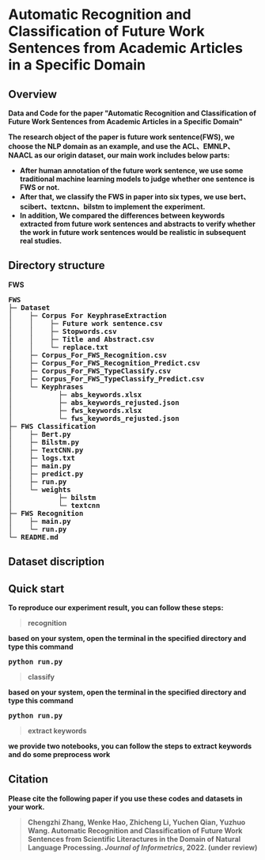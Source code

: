 # Automatic Recognition and Classification of Future Work Sentences from Academic Articles in a Specific Domain

## Overview
<b> Data and Code for the paper "Automatic Recognition and Classification of Future Work Sentences from Academic Articles in a Specific Domain"

The research object of the paper is future work sentence(FWS), we choose the NLP domain as an example, and use the ACL、EMNLP、NAACL as our origin dataset, our main work includes below parts:
* After human annotation of the future work sentence, we use some traditional machine learning models to judge whether one sentence is FWS or not.
* After that, we classify the FWS in paper into six types, we use bert、scibert、textcnn、bilstm to implement the experiment.
* In addition, We compared the differences between keywords extracted from future work sentences and abstracts to verify whether
the work in future work sentences would be realistic in subsequent real studies.

## Directory structure
FWS
<pre>
FWS
├─ Dataset
│    ├─ Corpus For KeyphraseExtraction
│    │    ├─ Future work sentence.csv
│    │    ├─ Stopwords.csv
│    │    ├─ Title and Abstract.csv
│    │    └─ replace.txt
│    ├─ Corpus_For_FWS_Recognition.csv
│    ├─ Corpus_For_FWS_Recognition_Predict.csv
│    ├─ Corpus_For_FWS_TypeClassify.csv
│    ├─ Corpus_For_FWS_TypeClassify_Predict.csv
│    └─ Keyphrases
│           ├─ abs_keywords.xlsx
│           ├─ abs_keywords_rejusted.json
│           ├─ fws_keywords.xlsx
│           └─ fws_keywords_rejusted.json
├─ FWS Classification
│    ├─ Bert.py
│    ├─ Bilstm.py
│    ├─ TextCNN.py
│    ├─ logs.txt
│    ├─ main.py
│    ├─ predict.py
│    ├─ run.py
│    └─ weights
│           ├─ bilstm
│           └─ textcnn
├─ FWS Recognition
│    ├─ main.py
│    └─ run.py
└─ README.md
</pre>

## Dataset discription

## Quick start
To reproduce our experiment result, you can follow these steps:

> recognition 

based on your system, open the terminal in the specified directory and type this command
<pre>python run.py </pre>

> classify

based on your system, open the terminal in the specified directory and type this command
<pre>python run.py</pre>

> extract keywords

we provide two notebooks, you can follow the steps to extract keywords and do some preprocess work

## Citation
Please cite the following paper if you use these codes and datasets in your work.

> Chengzhi Zhang, Wenke Hao, Zhicheng Li, Yuchen Qian, Yuzhuo Wang. Automatic Recognition and Classification of Future Work Sentences from Scientific Literactures in the Domain of Natural Language Processing. *Journal of Informetrics*, 2022. (under review)
